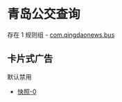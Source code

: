 # 青岛公交查询

存在 1 规则组 - [com.qingdaonews.bus](/src/apps/com.qingdaonews.bus.ts)

## 卡片式广告

默认禁用

- [快照-0](https://i.gkd.li/import/13467193)

